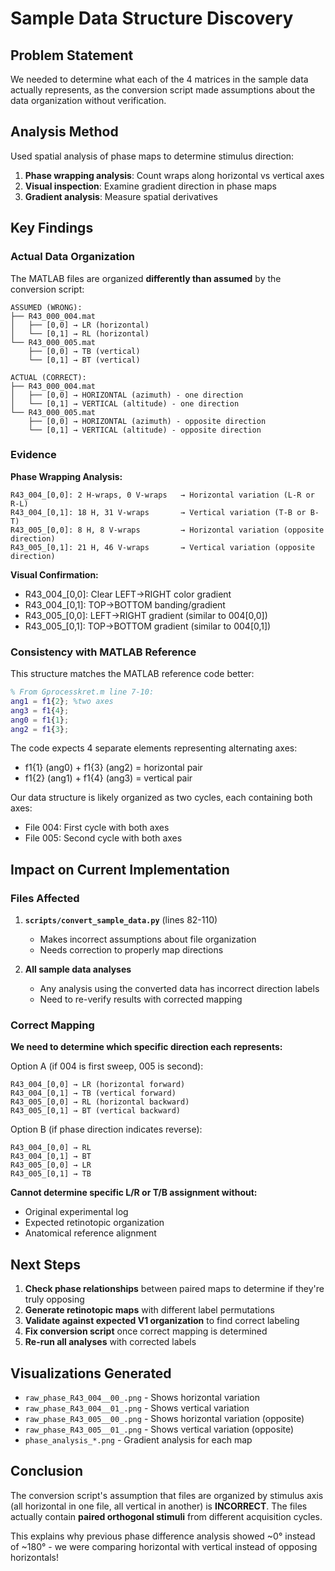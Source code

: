 # Sample Data Structure Discovery

## Problem Statement

We needed to determine what each of the 4 matrices in the sample data actually represents, as the conversion script made assumptions about the data organization without verification.

## Analysis Method

Used spatial analysis of phase maps to determine stimulus direction:
1. **Phase wrapping analysis**: Count wraps along horizontal vs vertical axes
2. **Visual inspection**: Examine gradient direction in phase maps
3. **Gradient analysis**: Measure spatial derivatives

## Key Findings

### Actual Data Organization

The MATLAB files are organized **differently than assumed** by the conversion script:

```
ASSUMED (WRONG):
├── R43_000_004.mat
│   ├── [0,0] → LR (horizontal)
│   └── [0,1] → RL (horizontal)
└── R43_000_005.mat
    ├── [0,0] → TB (vertical)
    └── [0,1] → BT (vertical)

ACTUAL (CORRECT):
├── R43_000_004.mat
│   ├── [0,0] → HORIZONTAL (azimuth) - one direction
│   └── [0,1] → VERTICAL (altitude) - one direction
└── R43_000_005.mat
    ├── [0,0] → HORIZONTAL (azimuth) - opposite direction
    └── [0,1] → VERTICAL (altitude) - opposite direction
```

### Evidence

**Phase Wrapping Analysis:**
```
R43_004_[0,0]: 2 H-wraps, 0 V-wraps   → Horizontal variation (L-R or R-L)
R43_004_[0,1]: 18 H, 31 V-wraps       → Vertical variation (T-B or B-T)
R43_005_[0,0]: 8 H, 8 V-wraps         → Horizontal variation (opposite direction)
R43_005_[0,1]: 21 H, 46 V-wraps       → Vertical variation (opposite direction)
```

**Visual Confirmation:**
- R43_004_[0,0]: Clear LEFT→RIGHT color gradient
- R43_004_[0,1]: TOP→BOTTOM banding/gradient
- R43_005_[0,0]: LEFT→RIGHT gradient (similar to 004[0,0])
- R43_005_[0,1]: TOP→BOTTOM gradient (similar to 004[0,1])

### Consistency with MATLAB Reference

This structure matches the MATLAB reference code better:

```matlab
% From Gprocesskret.m line 7-10:
ang1 = f1{2}; %two axes
ang3 = f1{4};
ang0 = f1{1};
ang2 = f1{3};
```

The code expects 4 separate elements representing alternating axes:
- f1{1} (ang0) + f1{3} (ang2) = horizontal pair
- f1{2} (ang1) + f1{4} (ang3) = vertical pair

Our data structure is likely organized as two cycles, each containing both axes:
- File 004: First cycle with both axes
- File 005: Second cycle with both axes

## Impact on Current Implementation

### Files Affected

1. **`scripts/convert_sample_data.py`** (lines 82-110)
   - Makes incorrect assumptions about file organization
   - Needs correction to properly map directions

2. **All sample data analyses**
   - Any analysis using the converted data has incorrect direction labels
   - Need to re-verify results with corrected mapping

### Correct Mapping

**We need to determine which specific direction each represents:**

Option A (if 004 is first sweep, 005 is second):
```
R43_004_[0,0] → LR (horizontal forward)
R43_004_[0,1] → TB (vertical forward)
R43_005_[0,0] → RL (horizontal backward)
R43_005_[0,1] → BT (vertical backward)
```

Option B (if phase direction indicates reverse):
```
R43_004_[0,0] → RL
R43_004_[0,1] → BT
R43_005_[0,0] → LR
R43_005_[0,1] → TB
```

**Cannot determine specific L/R or T/B assignment without:**
- Original experimental log
- Expected retinotopic organization
- Anatomical reference alignment

## Next Steps

1. **Check phase relationships** between paired maps to determine if they're truly opposing
2. **Generate retinotopic maps** with different label permutations
3. **Validate against expected V1 organization** to find correct labeling
4. **Fix conversion script** once correct mapping is determined
5. **Re-run all analyses** with corrected labels

## Visualizations Generated

- `raw_phase_R43_004__00_.png` - Shows horizontal variation
- `raw_phase_R43_004__01_.png` - Shows vertical variation
- `raw_phase_R43_005__00_.png` - Shows horizontal variation (opposite)
- `raw_phase_R43_005__01_.png` - Shows vertical variation (opposite)
- `phase_analysis_*.png` - Gradient analysis for each map

## Conclusion

The conversion script's assumption that files are organized by stimulus axis (all horizontal in one file, all vertical in another) is **INCORRECT**. The files actually contain **paired orthogonal stimuli** from different acquisition cycles.

This explains why previous phase difference analysis showed ~0° instead of ~180° - we were comparing horizontal with vertical instead of opposing horizontals!

